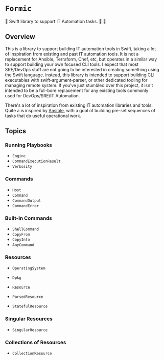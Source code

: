 # ``Formic``

🐜 Swift library to support IT Automation tasks.  🐜 🐜

## Overview

This is a library to support building IT automation tools in Swift, taking a lot of inspiration from existing and past IT automation tools.
It is not a replacement for Ansible, Terraform, Chef, etc, but operates in a similar way to support building your own focused CLI tools.
I expect that most SRE/DevOps staff are not going to be interested in creating something using the Swift language.
Instead, this library is intended to support building CLI executables with swift-argument-parser, or other dedicated tooling for managing remote system.
If you've just stumbled over this project, it isn't intended to be a full-bore replacement for any existing tools commonly used for DevOps/SRE/IT Automation.

There's a lot of inspiration from existing IT automation libraries and tools.
Quite a is inspired by [Ansible](https://github.com/ansible/ansible), with a goal of building pre-set sequences of tasks that do useful operational work.

## Topics

### Running Playbooks

- ``Engine``
- ``CommandExecutionResult``
- ``Verbosity``

### Commands

- ``Host``
- ``Command``
- ``CommandOutput``
- ``CommandError``

### Built-in Commands

- ``ShellCommand``
- ``CopyFrom``
- ``CopyInto``
- ``AnyCommand``

### Resources

- ``OperatingSystem``
- ``Dpkg``

- ``Resource``
- ``ParsedResource``
- ``StatefulResource``

### Singular Resources

- ``SingularResource``

### Collections of Resources

- ``CollectionResource``
